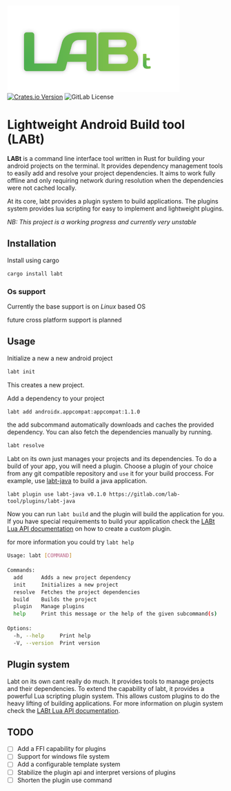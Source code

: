 [![Labt Logo](assets/logo_400x200.png)](https://gitlab.com/lab-tool/labt)
[![Crates.io Version](https://img.shields.io/crates/v/labt?logo=rust)](https://crates.io/crates/labt)
![GitLab License](https://img.shields.io/gitlab/license/lab-tool%2Flabt)
# Lightweight Android Build tool (LABt)
**LABt** is a command line interface tool written in Rust for building your android projects
on the terminal. It provides dependency management tools to easily add and 
resolve your project dependencies. It aims to work fully offline and only
requiring network during resolution when the dependencies were not cached
locally.

At its core, labt provides a plugin system to build applications. The plugins
system provides lua scripting for easy to implement and lightweight plugins.

_NB: This project is a working progress and currently very unstable_

## Installation
Install using cargo

```bash
cargo install labt
```

### Os support
Currently the base support is on *Linux* based OS

future cross platform support is planned

## Usage
Initialize a new a new android project

```bash
labt init
```
This creates a new project. 


Add a dependency to your project

```bash 
labt add androidx.appcompat:appcompat:1.1.0
```
the add subcommand automatically downloads and caches the provided dependency.
You can also fetch the dependencies manually by running.

```bash
labt resolve
```

Labt on its own just manages your projects and its dependencies. To do a build of your app, 
you will need a plugin. Choose a plugin of your choice from any git compatible repository
and `use` it for your build proccess. For example, use [labt-java](https://gitlab.com/lab-tool/plugins/labt-java)
to build a java application.

```
labt plugin use labt-java v0.1.0 https://gitlab.com/lab-tool/plugins/labt-java
```

Now you can run `labt build` and the plugin will build the application for you. If you have special 
requirements to build your application check the [LABt Lua API documentation](doc/LuaAPI.md) on how to
create a custom plugin.

for more information you could try `labt help`

```bash
Usage: labt [COMMAND]

Commands:
  add      Adds a new project dependency
  init     Initializes a new project
  resolve  Fetches the project dependencies
  build    Builds the project
  plugin   Manage plugins
  help     Print this message or the help of the given subcommand(s)

Options:
  -h, --help     Print help
  -V, --version  Print version

```

## Plugin system
Labt on its own cant really do much. It provides tools to manage projects and their
dependencies. To extend the capability of labt, it provides a powerful Lua scripting
plugin system. This allows custom plugins to do the heavy lifting of building applications.
For more information on plugin system check the [LABt Lua API documentation](doc/LuaAPI.md).

## TODO
- [ ] Add a FFI capability for plugins
- [ ] Support for windows file system
- [ ] Add a configurable template system
- [ ] Stabilize the plugin api and interpret versions of plugins
- [ ] Shorten the plugin use command
